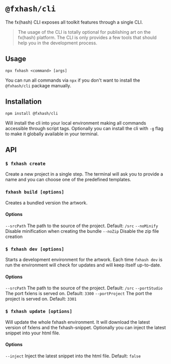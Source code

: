 # `@fxhash/cli`

The fx(hash) CLI exposes all toolkit features through a single CLI. 

> The usage of the CLI is totally optional for publishing art on the fx(hash) platform. 
> The CLI is only provides a few tools that should help you in the development process.

## Usage

```
npx fxhash <command> [args]
```

You can run all commands via `npx` if you don't want to install the `@fxhash/cli` package manually.


## Installation

```
npm install @fxhash/cli
```

Will install the cli into your local environment making all commands accessible through script tags. Optionally you can install the cli with `-g` flag to make it globally available in your terminal.


## API


### `$ fxhash create`

Create a new project in a single step. The terminal will ask you to provide a name and you can choose one of the predefined templates.


### `fxhash build [options]`

Creates a bundled version the artwork. 

#### Options

`--srcPath` The path to the source of the project. Default: `/src`
`--noMinify` Disable minification when creating the bundle
`--noZip` Disable the zip file creation


### `$ fxhash dev [options]`

Starts a development environment for the artwork. Each time `fxhash dev` is run the environment will check for updates and will keep itself up-to-date.

#### Options

`--srcPath` The path to the source of the project. Default: `/src`
`--portStudio` The port fxlens is served on. Default: `3300` 
`--portProject` The port the project is served on. Default: `3301` 


### `$ fxhash update [options]`

Will update the whole fxhash environment. It will download the latest version of fxlens and the fxhash-snippet. Optionally you can inject the latest snippet into your html file.

#### Options

`--inject` Inject the latest snippet into the html file. Default: `false`
